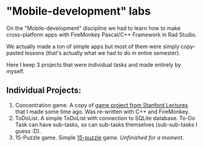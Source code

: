 # "Mobile-development" labs

On the "Mobile-development" discipline we had to learn how to make cross-platform apps with FireMonkey Pascal/C++ Framework in Rad Studio.

We actually made a ton of simple apps but most of them were simply copy-pasted lessons (that's actually what we had to do in entire semester).

Here I keep 3 projects that were individual tasks and made entirely by myself.

## Individual Projects:
1. Concentration game. A copy of [game project from Stanford Lectures](https://github.com/BesedinAlex/concentration) that I made some time ago. Was re-written with C++ and FireMonkey.
2. ToDoList. A simple ToDoList with connection to SQLite database. To-Do Task can have sub-tasks, so can sub-tasks themselves (sub-sub-tasks I guess :D).
3. 15-Puzzle game. Simple [15-puzzle](https://en.wikipedia.org/wiki/15_puzzle) game. *Unfinished for a moment*.